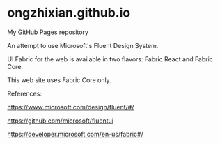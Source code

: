 # ongzhixian.github.io

My GitHub Pages repository

An attempt to use Microsoft's Fluent Design System.

UI Fabric for the web is available in two flavors: Fabric React and Fabric Core.

This web site uses Fabric Core only.


References:

https://www.microsoft.com/design/fluent/#/

https://github.com/microsoft/fluentui

https://developer.microsoft.com/en-us/fabric#/
